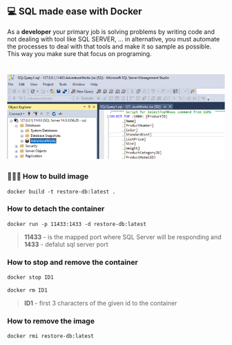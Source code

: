 ## 💻 SQL made ease with Docker
As a **developer** your primary job is solving problems by writing code and not dealing with tool like SQL SERVER, ... in alternative, you must automate the processes to deal with that tools and make it so sample as possible. This way you make sure that focus on programing.  
<h1 align="center">
    <img alt="restored-db-sample-in-ssms" title="restored-db-sample-in-ssms" src=".github/sample.PNG" />
</h1>

### 🧠🧘🏿‍ How to build image
```
docker build -t restore-db:latest .
```
### How to detach the container
```
docker run -p 11433:1433 -d restore-db:latest 
```
> **11433** - is the mapped port where SQL Server will be responding and
> **1433** - defalut sql server port
### How to stop and remove the container
```
docker stop ID1
```
```
docker rm ID1
```
> **ID1** - first 3 characters of the given id to the container 
### How to remove the image
```
docker rmi restore-db:latest
```
